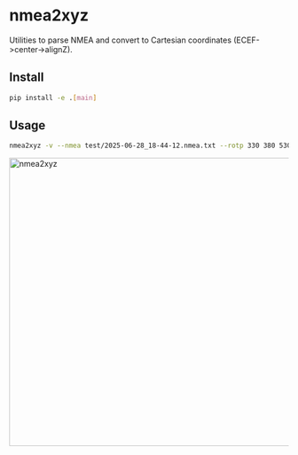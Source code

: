 # nmea2xyz

Utilities to parse NMEA and convert to Cartesian coordinates (ECEF->center->alignZ).

## Install
```bash
pip install -e .[main]
```

## Usage
```bash
nmea2xyz -v --nmea test/2025-06-28_18-44-12.nmea.txt --rotp 330 380 530
```
<img width="1078" height="520" alt="nmea2xyz" src="https://github.com/user-attachments/assets/30b9d5b5-c470-4c7c-ab27-1036cad65707" />

